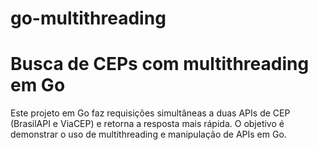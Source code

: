 # go-multithreading

# Busca de CEPs com multithreading em Go

Este projeto em Go faz requisições simultâneas a duas APIs de CEP (BrasilAPI e ViaCEP) e retorna a resposta mais rápida. O objetivo é demonstrar o uso de multithreading e manipulação de APIs em Go.